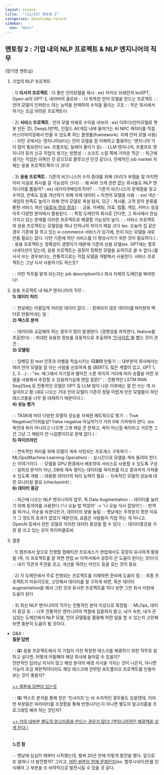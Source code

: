 ```yaml
---
layout: single
title:  "(11/15) 멘토링 2"
categories: boostcamp-record
sidebar:
  nav: "docs"
---
```


<h2>멘토링 2 : 기업 내의 NLP 프로젝트 & NLP 엔지니어의 직무</h2>
(정기영 멘토님)

1. 기업의 NLP 프로젝트<br><br>
: 1) **리서치 프로젝트** : 더 좋은 언어모델을 제시
: ex) 카카오 브레인의 koGPT, Open-ai의 GPT-3, 네이버의 클로바
: : 더 똑똑한 언어 모델을 만드는 프로젝트
: : 언어 모델이 인퍼런스 하는 능력을 판매하여 수익을 올리는 구조
: : 작은 회사에서 하기는 조금 어려운 프로젝트다<br><br>
: 2) **서비스 프로젝트** : 언어 모델 자체로 수익을 내보자
: ex) 이루다(언어모델로 챗봇 만든 것), DeepL(번역), 인월드 AI(게임 내에 들어가는 AI NPC 캐릭터를 직접 커스터마이징해서 만들 수 있도록 하는 플랫폼(framework). 자체 언어 모델 사용)
: : 이런 곳에서는 엔지니어보다는 언어 모델을 잘 이해하고 활용하는 '엔지니어'가 더 많이 필요한다 (ex. 프롬프팅, 딜레이 줄이기 등)
: : LLM 엔지니어, 프롬프트 엔지니어 등의 신규 직업이 생기는 방향성
: : 소프트 스킬 쪽에 가까운 직군
: : 최근에 생기는 직업은 이쪽인 것 같으므로 블루오션 인것 같으나, 전체적인 job market 자체는 응용 프로젝트쪽이 더 크다!
<br><br>
: 3) **응용 프로젝트** : 기존의 비즈니스의 수익 증대를 위해 (우리가 부캠을 잘 마치면 아마 이걸로 회사를 갈 가능성이 크다)
: : 왜 AI와 크게 관련 없는 회사들도 NLP 엔지니어를 뽑을까?
: ex) 네카라쿠배당토직야?
: : 기존의 비즈니스의 문제점을 찾고 수익성, 만족도 등을 개선하기 위해 자체 데이터 + 자연어 모델을 사용
: : ex) 넥슨 : 게임의 만족도 높이기 위해 언어 모델로 욕설 탐지, 당근 : 게시물, 고객 문의 분류를 통한 서비스 개선
(<a href="https://www.youtube.com/watch?v=K4nU7yXy7R8&ab_channel=NDC">유튜브 영상 참조</a>)
: : 금융, 마케팅, 의료, 법률, 게임, 커머스 등등 아주 다양한 분야에서 활용된다.
: : 특정 도메인의 회사로 간다면, 그 회사에서 관심 가지고 있는 문제를 이러한 프로젝트로 해결할 가능성이 높다.
: : 서비스 프로젝트와 응용 프로젝트는 모델링을 하냐 안하냐의 차이가 제일 크다 (ex. 오늘의 집 같은 경우 기존에 잘 하고 있는 e-commerce 서비스가 있기에, 돈이 되는 모델을 새로 만들 필요는 없다. 다만 기존에 하던 서비스를 더 향상시키기 위한 것이 필요하다.)
: : 응용 프로젝트는 정확성이 생명이기 때문에 기존의 상용 모델(ex. GPT에는 할루시네이션이 있는데, 응용 프로젝트는 굉장히 정확한 모델을 요하므로 쓸 수 없다.)를 사서 쓰는 경우보다는, 전통적으로는 직접 모델을 개발해서 사용한다. 서비스 프로젝트는 그냥 사서 사용하기도 하는듯?<br><br>
: : 어떤 직무를 맡게 되는지는 job description이나 회사 자체의 도메인을 봐야한다!

2. 응용 프로젝트 내 NLP 엔지니어의 직무
: <br><b>1) 데이터 처리</b><br><br>
: : 현실에는 아름답게 처리된 데이터 없다.
: : 정제되지 않은 데이터를 N차원의 벡터로 만들어내는 일
: <br><b>2) 텍스트 분석</b><br><br>
: : 데이터와 교감해야 하는 경우가 많이 발생한다. (경향성을 파악한다, feature를 추출한다)
: : 최대한 유용한 정보를 유동적으로 추출하여 <u>'인사이트'</u>를 뽑는 것이 관건
: <br><b>3) 모델링</b><br><br>
: : 임베딩 된 text 인풋과 라벨을 학습시키는 **디코더** 만들기
: : 대부분의 회사에서는 여러 언어 모델을 잘 아는 사람을 선호하게 됨 (BERT도 많은 계열이 있고, GPT 1, 2, 3 ...)
: : "ex. 배그에서 자기장과 떨어진 스폰 위치의 거리에 따라 승률을 어떤 모델을 사용해서 추정할 수 있을까?(실제 면접 질문)"
: : 전통적인 LSTM RNN Seq2Seq 등 전통적인 모델은 GPT 등 LLM 많이 나온 이후에는 잘 안 쓰는 게 사실이라고 함 (새로 나오는 거대 언어 모델이 기존의 정말 어렵게 만든 모델들이 하던 태스크들을 너무 잘 대체하기 때문이다.)
: <br><b>4) 성능 평가</b><br><br>
: : TASK에 따라 다양한 모델의 성능을 자세한 메트릭으로 평가
: : True Negative(?)(위음성? False negative 아닐까?)가 거의 0에 가까워야 한다. (ex: 욕인데 욕이 아니라고 나오면 그게 제일 큰 문제고, 욕이 아닌걸 욕이라고 거르면 그건 그냥 그 채팅이 안 나갈뿐이므로 문제 없다.)
: <br><b>5) 파이프라인</b><br><br>
: : 연속적인 처리를 위해 모델이 계속 서빙되는 프로세스 구축하기 - MLOps(Machine Learning Operation)
: : 실시간으로 모델을 계속 돌려야 한다는 이야기이다.
: : 모델을 GPU 환경에서 배포하여 서비스로 사용할 수 있도록 구성
: : 일회성 분석이 아닌, DB에 계속 쌓이는 데이터를 파이프를 타고 결과까지 가져올 수 있도록 개발
: : 대용량 데이터의 처리 능력이 필요
: : 지속적인 모델의 성능에 대한 모니터링 필요 (checkpoint)
: <br><b>6) 데이터 증강</b><br><br>
: : 최근에 나오는 NLP 엔지니어의 업무, 즉 Data Augmentation
: : 데이터를 늘리기 위해 동의어를 사용한다 ('나 오늘 밥 먹었어' -> '나 오늘 식사 잡쉈어')
: : 번역을 하거나, 어순을 바꾼다든가, 데이터의 양을 늘림
: : 옛날에는 주목받지 못한 이유가 그 정도의 효과가 없었기 때문인데, 요즘은 사람들이 직접 하는 게 아니고, OpenAI 등에서 만든 모델로 이러한 데이터 증강을 할 수 있다.
: : 데이터증강을 가장 잘 쓰고 있는 곳이 하이퍼클로바.

3. 결론<br><br>
: 1) 캠프에서 앞으로 진행할 컴페티션 프로세스가 현업에서도 굉장히 유사하게 활용됨 (즉, 이 프로젝트를 잘 하면 면접 or 이력서에서 굉장히 큰 도움이 된다는 것이다)
: : 내가 직관과 주관을 갖고, 개선을 하려는 마인드 등을 갖는 것이 중요<br><br>
: 2) 각 도메인에서 주로 진행되는 프로젝트를 이해하면 준비에 도움이 됨
: : 최종 프로젝트가 자유이므로, 고민해서 데이터를 잘 구하게 되면, 혹은 데이터 augmentation을 해서 그런 것과 유사한 프로젝트를 하다 보면 그런 회사 지원에 도움이 된다<br><br>
: 3) 최신 NLP 엔지니어의 직무는 전통적인 분야 이상으로 확장됨
: : MLOps, 데이터 증강 등
: : 너무 전통적인 엔지니어의 역할에 집중하지 말고, 내가 속한, 내가 관심있는 도메인에서 NLP 모델, 언어 모델들을 활용해 어떤 일을 할 수 있는지 고민해보면 충분히 도움이 될 것이다.

- Q&A
: <br><b>질문 답변</b><br><br>
: : **Q**) 응용 프로젝트에서 각 기업이 가진 특정한 태스크를 해결하기 위한 직무로 일하고 싶다면, 어떻게 어필해야 해당 회사에 들어갈 수 있을지?<br>
전반적인 딥러닝 지식이 많고 해당 분야의 배경 지식을 가지는 것이 나은지, 아니면 기능이 조금 제한적이더라도 해당 태스크에 관련된 포트폴리오 프로젝트를 만들어 보는 것이 좋을지?<br><br>
<u>=> 결론에 답변이 있는듯</u><br><br>
: : **Q**) 텍스트 분석을 통해 얻은 '인사이트'는 비 수치적인 경우들도 있을텐데, 이러한 부분들은 파라미터를 조정함을 통해 반영시키는지 아니면 별도의 알고리즘을 프로그래밍 해야 하는 것인지?<br><br>
<u>=> 거의 대부분 별도의 알고리즘을 만드는 경우가 많다! (엔지니어적인 해결책을 넣게 된다.)</u><br><br>
: <br><b>느낀 점</b><br><br>
: : 옛날에 심심이 때부터 시작했는데, 벌써 20년 만에 이렇게 발전을 했다. 앞으로 또 얼마나 더 발전할까? 그리고, <u>어떤 부분이 현재 문제인지</u>(ex. 할루시네이션)를 인식해야 그 부분을 또 비약적으로 발전시킬 수 있을 것 같다.